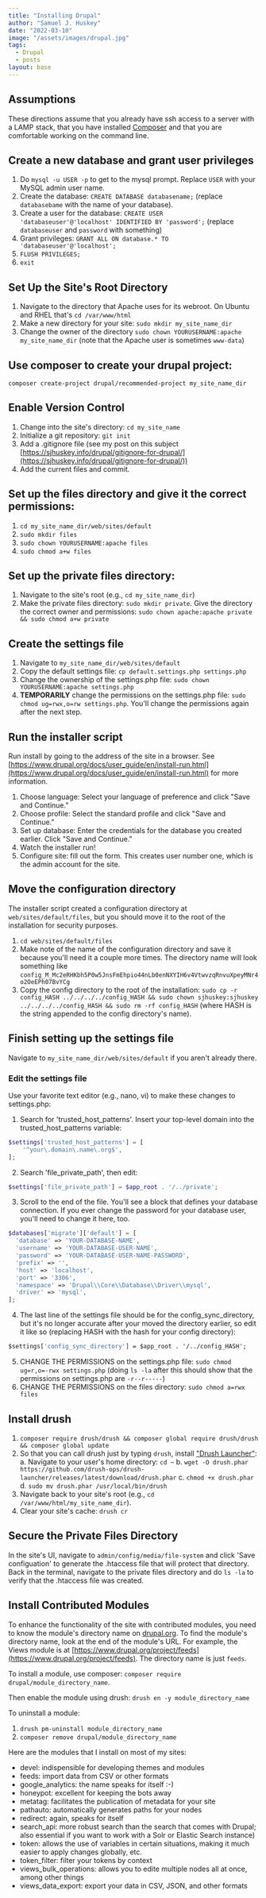 ```yaml
---
title: "Installing Drupal"
author: "Samuel J. Huskey"
date: "2022-03-10"
image: "/assets/images/drupal.jpg"
tags:
  - Drupal
  - posts
layout: base
---
```


## Assumptions

These directions assume that you already have ssh access to a server with a LAMP stack, that you have installed [Composer](https://getcomposer.org/download/) and that you are comfortable working on the command line.

## Create a new database and grant user privileges

1. Do `mysql -u USER -p` to get to the mysql prompt. Replace `USER` with your MySQL admin user name.
2. Create the database: `CREATE DATABASE databasename;` (replace `databasebame` with the name of your database).
3. Create a user for the database: `CREATE USER 'databaseuser'@'localhost' IDENTIFIED BY 'password';` (replace `databaseuser` and `password` with something)
4. Grant privileges: `GRANT ALL ON database.* TO 'databaseuser'@'localhost';`
5. `FLUSH PRIVILEGES;`
6. `exit`

## Set Up the Site's Root Directory

1. Navigate to the directory that Apache uses for its webroot. On Ubuntu and RHEL that's `cd /var/www/html`
2. Make a new directory for your site: `sudo mkdir my_site_name_dir`
3. Change the owner of the directory `sudo chown YOURUSERNAME:apache my_site_name_dir` (note that the Apache user is sometimes `www-data`)

## Use composer to create your drupal project:

`composer create-project drupal/recommended-project my_site_name_dir`

## Enable Version Control

1. Change into the site's directory: `cd my_site_name`
2. Initialize a git repository: `git init`
3. Add a .gitignore file (see my post on this subject [https://sjhuskey.info/drupal/gitignore-for-drupal/](https://sjhuskey.info/drupal/gitignore-for-drupal/))
4. Add the current files and commit.

## Set up the files directory and give it the correct permissions:

1. `cd my_site_name_dir/web/sites/default`
2. `sudo mkdir files`
3. `sudo chown YOURUSERNAME:apache files`
4. `sudo chmod a+w files`

## Set up the private files directory:

1. Navigate to the site's root (e.g., `cd my_site_name_dir`)
2. Make the private files directory: `sudo mkdir private`. Give the directory the correct owner and permissions: `sudo chown apache:apache private && sudo chmod a+w private`

## Create the settings file

1. Navigate to `my_site_name_dir/web/sites/default`
2. Copy the default settings file: `cp default.settings.php settings.php`
3. Change the ownership of the settings.php file: `sudo chown YOURUSERNAME:apache settings.php`
4. **TEMPORARILY** change the permissions on the settings.php file: `sudo chmod ug=rwx,o=rw settings.php`. You'll change the permissions again after the next step.

## Run the installer script

Run install by going to the address of the site in a browser. See [https://www.drupal.org/docs/user_guide/en/install-run.html](https://www.drupal.org/docs/user_guide/en/install-run.html) for more information.

1. Choose language: Select your language of preference and click "Save and Continue."
2. Choose profile: Select the standard profile and click "Save and Continue."
3. Set up database: Enter the credentials for the database you created earlier. Click "Save and Continue."
4. Watch the installer run!
5. Configure site: fill out the form. This creates user number one, which is the admin account for the site.

## Move the configuration directory

The installer script created a configuration directory at `web/sites/default/files`, but you should move it to the root of the installation for security purposes.

1. `cd web/sites/default/files`
2. Make note of the name of the configuration directory and save it because you'll need it a couple more times. The directory name will look something like `config_M_Mc2eRHKbh5P0w5JnsFmEhpio44nLb0enNXYIH6v4VtwvzqRnvuXpeyMNr4o2OeEPh07BvYCg`
3. Copy the config directory to the root of the installation: `sudo cp -r config_HASH ../../../../config_HASH && sudo chown sjhuskey:sjhuskey ../../../../config_HASH && sudo rm -rf config_HASH` (where HASH is the string appended to the config directory's name).

## Finish setting up the settings file

Navigate to `my_site_name_dir/web/sites/default` if you aren't already there.

### Edit the settings file

Use your favorite text editor (e.g., nano, vi) to make these changes to settings.php:

1. Search for 'trusted_host_patterns'. Insert your top-level domain into the trusted_host_patterns variable:

```php
$settings['trusted_host_patterns'] = [
    '^your\.domain\.name\.org$',
];
```

2. Search 'file_private_path', then edit:

```php
$settings['file_private_path'] = $app_root . '/../private';
```

3. Scroll to the end of the file. You'll see a block that defines your database connection. If you ever change the password for your database user, you'll need to change it here, too.

```php
$databases['migrate']['default'] = [
  'database' => 'YOUR-DATABASE-NAME',
  'username' => 'YOUR-DATABASE-USER-NAME',
  'password' => 'YOUR-DATABASE-USER-NAME-PASSWORD',
  'prefix' => '',
  'host' => 'localhost',
  'port' => '3306',
  'namespace' => 'Drupal\\Core\\Database\\Driver\\mysql',
  'driver' => 'mysql',
];
```

4. The last line of the settings file should be for the config_sync_directory, but it's no longer accurate after your moved the directory earlier, so edit it like so (replacing HASH with the hash for your config directory):

```css
$settings['config_sync_directory'] = $app_root . '/../config_HASH';
```

5. CHANGE THE PERMISSIONS on the settings.php file: `sudo chmod ug=r,o=-rwx settings.php` (doing `ls -la` after this should show that the permissions on settings.php are `-r--r-----`)
6. CHANGE THE PERMISSIONS on the files directory: `sudo chmod a=rwx files`

## Install drush

1. `composer require drush/drush && composer global require drush/drush && composer global update`
2. So that you can call drush just by typing `drush`, install ["Drush Launcher"](https://github.com/drush-ops/drush-launcher):
   a. Navigate to your user's home directory: `cd ~`
   b. `wget -O drush.phar https://github.com/drush-ops/drush-launcher/releases/latest/download/drush.phar`
   c. `chmod +x drush.phar`
   d. `sudo mv drush.phar /usr/local/bin/drush`
3. Navigate back to your site's root (e.g., `cd /var/www/html/my_site_name_dir`).
4. Clear your site's cache: `drush cr`

## Secure the Private Files Directory

In the site's UI, navigate to `admin/config/media/file-system` and click 'Save configuation' to generate the .htaccess file that will protect that directory. Back in the terminal, navigate to the private files directory and do `ls -la` to verify that the .htaccess file was created.

## Install Contributed Modules

To enhance the functionality of the site with contributed modules, you need to know the module's directory name on [drupal.org](https://drupal.org). To find the module's directory name, look at the end of the module's URL. For example, the Views module is at [https://www.drupal.org/project/feeds](https://www.drupal.org/project/feeds). The directory name is just `feeds`.

To install a module, use composer: `composer require drupal/module_directory_name`.

Then enable the module using drush: `drush en -y module_directory_name`

To uninstall a module:

1. `drush pm-uninstall module_directory_name`
2. `composer remove drupal/module_directory_name`

Here are the modules that I install on most of my sites:

- devel: indispensible for developing themes and modules
- feeds: import data from CSV or other formats
- google_analytics: the name speaks for itself :-)
- honeypot: excellent for keeping the bots away
- metatag: facilitates the publication of metadata for your site
- pathauto: automatically generates paths for your nodes
- redirect: again, speaks for itself
- search_api: more robust search than the search that comes with Drupal; also essential if you want to work with a Solr or Elastic Search instance)
- token: allows the use of variables in certain situations, making it much easier to apply changes globally, etc.
- token_filter: filter your tokens by context
- views_bulk_operations: allows you to edite multiple nodes all at once, among other things
- views_data_export: export your data in CSV, JSON, and other formats
